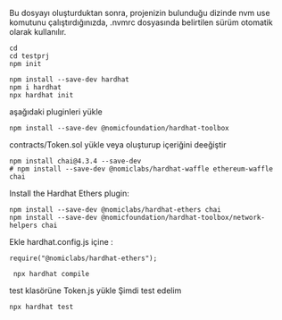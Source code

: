 
 Bu dosyayı oluşturduktan sonra, projenizin bulunduğu dizinde nvm use komutunu çalıştırdığınızda,
 .nvmrc dosyasında belirtilen sürüm otomatik olarak kullanılır.

    cd
    cd testprj
    npm init

    npm install --save-dev hardhat
    npm i hardhat
    npx hardhat init
    
aşağıdaki pluginleri yükle

    npm install --save-dev @nomicfoundation/hardhat-toolbox

contracts/Token.sol yükle veya oluşturup içeriğini deeğiştir

    npm install chai@4.3.4 --save-dev
    # npm install --save-dev @nomiclabs/hardhat-waffle ethereum-waffle chai

Install the Hardhat Ethers plugin:

    npm install --save-dev @nomiclabs/hardhat-ethers chai
    npm install --save-dev @nomicfoundation/hardhat-toolbox/network-helpers chai
Ekle   hardhat.config.js içine :
 
    require("@nomiclabs/hardhat-ethers");

     npx hardhat compile
test klasörüne Token.js yükle
Şimdi test edelim

    npx hardhat test


    
